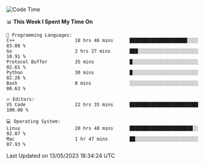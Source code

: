 
<!--START_SECTION:waka-->
![Code Time](http://img.shields.io/badge/Code%20Time-720%20hrs%2039%20mins-blue)

📊 **This Week I Spent My Time On** 

```text
💬 Programming Languages: 
C++                      18 hrs 46 mins      █████████████████████░░░░   83.08 % 
Go                       2 hrs 27 mins       ███░░░░░░░░░░░░░░░░░░░░░░   10.91 % 
Protocol Buffer          35 mins             █░░░░░░░░░░░░░░░░░░░░░░░░   02.61 % 
Python                   30 mins             █░░░░░░░░░░░░░░░░░░░░░░░░   02.26 % 
Bash                     8 mins              ░░░░░░░░░░░░░░░░░░░░░░░░░   00.63 % 

🔥 Editors: 
VS Code                  22 hrs 35 mins      █████████████████████████   100.00 % 

💻 Operating System: 
Linux                    20 hrs 48 mins      ███████████████████████░░   92.07 % 
Mac                      1 hr 47 mins        ██░░░░░░░░░░░░░░░░░░░░░░░   07.93 % 
```


 Last Updated on 13/05/2023 18:34:24 UTC
<!--END_SECTION:waka-->

